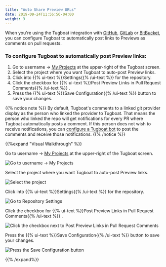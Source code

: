 ```yaml
---
title: "Auto Share Preview URLs"
date: 2019-09-24T11:56:56-04:00
weight: 3
---
```


When you're using the Tugboat integration with [GitHub](/setting-up-tugboat/connect-with-your-provider/#github),
[GitLab](/setting-up-tugboat/connect-with-your-provider/#gitlab) or
[BitBucket](/setting-up-tugboat/connect-with-your-provider/#bitbucket), you can configure Tugboat to automatically post
links to Previews as comments on pull requests.

### To configure Tugboat to automatically post Preview links:

1. Go to username -> [My Projects](https://dashboard.tugboatqa.com/projects) at the upper-right of the Tugboat screen.
2. Select the project where you want Tugboat to auto-post Preview links.
3. Click into {{% ui-text %}}Settings{{% /ui-text %}} for the repository.
4. Click the checkbox for {{% ui-text %}}Post Preview Links in Pull Request Comments{{% /ui-text %}} .
5. Press the {{% ui-text %}}Save Configuration{{% /ui-text %}} button to save your changes.

{{% notice note %}} By default, Tugboat's comments to a linked git provider display as the person who linked the
provider to Tugboat. That means the person who linked the repo will get notifications for every PR where Tugboat
automatically posts a comment. If this person does not wish to receive notifications, you can
[configure a Tugboat bot](/administer-tugboat-crew/add-tugboat-bot-to-team) to post the comments and
receive those notifications. {{% /notice %}}

{{%expand "Visual Walkthrough" %}}

Go to username -> [My Projects](https://dashboard.tugboatqa.com/projects) at the upper-right of the Tugboat screen.

![Go to username -> My Projects](/_images/go-to-user-my-projects.png)

Select the project where you want Tugboat to auto-post Preview links.

![Select the project](/_images/select-a-project.png)

Click into {{% ui-text %}}Settings{{% /ui-text %}} for the repository.

![Go to Repository Settings](/_images/go-to-repository-settings.png)

Click the checkbox for {{% ui-text %}}Post Preview Links in Pull Request Comments{{% /ui-text %}} .

![Click the checkbox next to Post Preview Links in Pull Request Comments](/_images/share-preview-post-preview-links-in-pull-request-comments.png)

Press the {{% ui-text %}}Save Configuration{{% /ui-text %}} button to save your changes.

![Press the Save Configuration button](/_images/share-preview-repo-settings-save-configuration.png)

{{% /expand%}}
